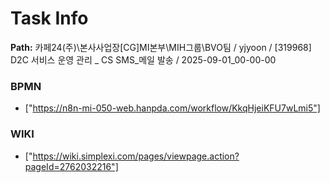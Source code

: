 # Task Info

**Path:** 카페24(주)\본사사업장\[CG]MI본부\MIH그룹\BVO팀 / yjyoon / [319968] D2C 서비스 운영 관리 _ CS SMS_메일 발송 / 2025-09-01_00-00-00

### BPMN
- ["https://n8n-mi-050-web.hanpda.com/workflow/KkqHjeiKFU7wLmi5"]

### WIKI
- ["https://wiki.simplexi.com/pages/viewpage.action?pageId=2762032216"]

